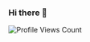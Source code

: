 ### Hi there 👋
![Profile Views Count](https://komarev.com/ghpvc/?username=nh-chitose&color=fe489b&label=%E2%98%85Profile+views)  
<!--
**nh-chitose/nh-chitose** is a ✨ _special_ ✨ repository because its `README.md` (this file) appears on your GitHub profile.

Here are some ideas to get you started:

- 🔭 I’m currently working on ...
- 🌱 I’m currently learning ...
- 👯 I’m looking to collaborate on ...
- 🤔 I’m looking for help with ...
- 💬 Ask me about ...
- 📫 How to reach me: ...
- 😄 Pronouns: ...
- ⚡ Fun fact: ...
-->
